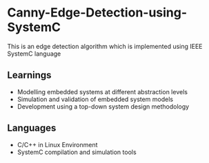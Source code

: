 # Canny-Edge-Detection-using-SystemC

This is an edge detection algorithm which is implemented using IEEE SystemC language

## Learnings
  * Modelling embedded systems at different abstraction levels
  * Simulation and validation of embedded system models
  * Development using a top-down system design methodology

## Languages
  * C/C++ in Linux Environment
  * SystemC compilation and simulation tools
